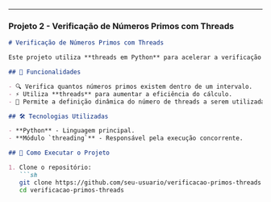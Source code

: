 
---

### **Projeto 2 - Verificação de Números Primos com Threads**  

```md
# Verificação de Números Primos com Threads

Este projeto utiliza **threads em Python** para acelerar a verificação da quantidade de números primos dentro de um intervalo definido pelo usuário. O uso de **programação concorrente** permite otimizar o desempenho ao dividir a carga de processamento entre múltiplas threads.

## 📌 Funcionalidades

- 🔍 Verifica quantos números primos existem dentro de um intervalo.
- ⚡ Utiliza **threads** para aumentar a eficiência do cálculo.
- 🔢 Permite a definição dinâmica do número de threads a serem utilizadas.

## 🛠 Tecnologias Utilizadas

- **Python** - Linguagem principal.
- **Módulo `threading`** - Responsável pela execução concorrente.

## 🚀 Como Executar o Projeto

1. Clone o repositório:
   ```sh
   git clone https://github.com/seu-usuario/verificacao-primos-threads.git
   cd verificacao-primos-threads
